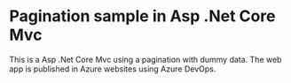# Pagination sample in Asp .Net Core Mvc

This is a Asp .Net Core Mvc using a pagination with dummy data.
The web app is published in Azure websites using Azure DevOps.
